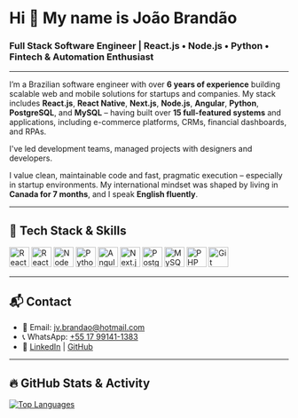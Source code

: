 # Hi 👋 My name is João Brandão

### Full Stack Software Engineer | React.js • Node.js • Python • Fintech & Automation Enthusiast

---

I’m a Brazilian software engineer with over **6 years of experience** building scalable web and mobile solutions for startups and companies. My stack includes **React.js**, **React Native**, **Next.js**, **Node.js**, **Angular**, **Python**, **PostgreSQL**, and **MySQL** – having built over **15 full-featured systems** and applications, including e-commerce platforms, CRMs, financial dashboards, and RPAs.

I've led development teams, managed projects with designers and developers. 

I value clean, maintainable code and fast, pragmatic execution – especially in startup environments. My international mindset was shaped by living in **Canada for 7 months**, and I speak **English fluently**.

---

## 🔧 Tech Stack & Skills

<p align="left">
  <a href="https://reactjs.org/" target="_blank"><img src="https://raw.githubusercontent.com/danielcranney/readme-generator/main/public/icons/skills/react-colored.svg" width="36" height="36" alt="React" /></a>
  <a href="https://reactnative.dev/" target="_blank"><img src="https://raw.githubusercontent.com/danielcranney/readme-generator/main/public/icons/skills/react-colored.svg" width="36" height="36" alt="React Native" /></a>
  <a href="https://nodejs.org/" target="_blank"><img src="https://raw.githubusercontent.com/danielcranney/readme-generator/main/public/icons/skills/nodejs-colored.svg" width="36" height="36" alt="NodeJS" /></a>
  <a href="https://www.python.org/" target="_blank"><img src="https://raw.githubusercontent.com/danielcranney/readme-generator/main/public/icons/skills/python-colored.svg" width="36" height="36" alt="Python" /></a>
  <a href="https://angular.io/" target="_blank"><img src="https://raw.githubusercontent.com/danielcranney/readme-generator/main/public/icons/skills/angularjs-colored.svg" width="36" height="36" alt="Angular" /></a>
  <a href="https://nextjs.org/" target="_blank"><img src="https://raw.githubusercontent.com/danielcranney/readme-generator/main/public/icons/skills/nextjs-colored.svg" width="36" height="36" alt="Next.js" /></a>
  <a href="https://www.postgresql.org/" target="_blank"><img src="https://raw.githubusercontent.com/danielcranney/readme-generator/main/public/icons/skills/postgresql-colored.svg" width="36" height="36" alt="PostgreSQL" /></a>
  <a href="https://www.mysql.com/" target="_blank"><img src="https://raw.githubusercontent.com/danielcranney/readme-generator/main/public/icons/skills/mysql-colored.svg" width="36" height="36" alt="MySQL" /></a>
  <a href="https://www.php.net/" target="_blank"><img src="https://raw.githubusercontent.com/danielcranney/readme-generator/main/public/icons/skills/php-colored.svg" width="36" height="36" alt="PHP" /></a>
  <a href="https://git-scm.com/" target="_blank"><img src="https://raw.githubusercontent.com/danielcranney/readme-generator/main/public/icons/skills/git-colored.svg" width="36" height="36" alt="Git" /></a>
</p>

---

## 📬 Contact

- 📧 Email: [jv.brandao@hotmail.com](mailto:jv.brandao@hotmail.com)  
- 📞 WhatsApp: [+55 17 99141-1383](https://wa.me/5517991411383)  
- 🔗 [LinkedIn](https://www.linkedin.com/in/jvbrandao/) | [GitHub](https://github.com/jvbrandao)

---

## 🔥 GitHub Stats & Activity

<a href="https://github.com/jvbrandao" align="left">
  <img src="https://github-readme-stats.vercel.app/api/top-langs/?username=jvbrandao&langs_count=10&title_color=0891b2&text_color=ffffff&icon_color=0891b2&bg_color=1c1917&hide_border=true&locale=en&custom_title=Top%20Languages" alt="Top Languages" />
</a>
